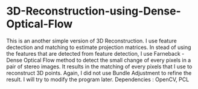 # 3D-Reconstruction-using-Dense-Optical-Flow
This is an another simple version of 3D Reconstruction. I use feature dectection and matching to estimate projection matrices. In stead of
using the features that are detected from feature detection, I use Farneback - Dense Optical Flow method to detect the small change of 
every pixels in a pair of stereo images. It results in the matching of every pixels that I use to reconstruct 3D points. Again, I did not
use Bundle Adjustment to refine the result. I will try to modify the program later.
Dependencies : OpenCV, PCL
